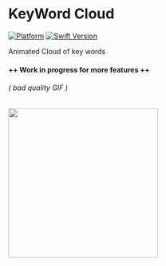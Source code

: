 # KeyWord Cloud

[![Platform](https://img.shields.io/cocoapods/p/LFAlertController.svg?style=flat)](http://cocoapods.org/pods/LFAlertController)
[![Swift Version][swift-image]][swift-url]

Animated Cloud of key words

#### ++ Work in progress for more features ++

###### ( bad quality GIF )

<img src="/animCloud.gif" width="300px">

[swift-image]:https://img.shields.io/badge/swift-3.0-orange.svg
[swift-url]: https://swift.org/
